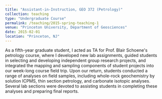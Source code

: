 ```yaml
---
title: "Assistant-in-Instruction, GEO 372 (Petrology)"
collection: teaching
type: "Undergraduate Course"
permalink: /teaching/2015-spring-teaching-1
venue: "Princeton University, Department of Geosciences"
date: 2015-02-01
location: "Princeton, NJ"
---
```


As a fifth-year graduate student, I acted as TA for Prof. Blair Schoene's petrology course, where I developed new lab assignments, guided students in selecting and developing independent group research projects, and integrated the mapping and sampling components of student projects into our week-long course field trip. Upon our return, students conducted a range of analyses on field samples, including whole-rock geochemistry by solution ICPMS, thin section petrology, and carbonate isotopic analyses. Several lab sections were devoted to assisting students in completing these analyses and preparing final reports.